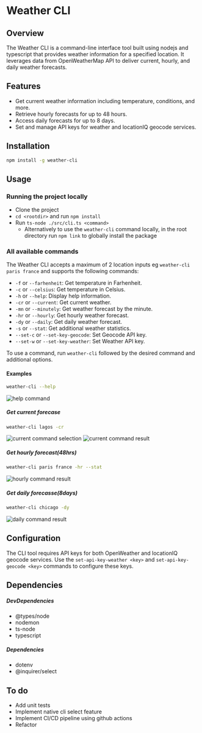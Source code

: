 # Weather CLI

## Overview

The Weather CLI is a command-line interface tool built using nodejs and typescript that provides weather information for a specified location. It leverages data from OpenWeatherMap API to deliver current, hourly, and daily weather forecasts.

## Features

- Get current weather information including temperature, conditions, and more.
- Retrieve hourly forecasts for up to 48 hours.
- Access daily forecasts for up to 8 days.
- Set and manage API keys for weather and locationIQ geocode services.

## Installation

```bash
npm install -g weather-cli
```

## Usage

### Running the project locally

- Clone the project
- `cd <rootdir>` and run `npm install` 
- Run `ts-node ./src/cli.ts <command>`
    - Alternatively to use the `weather-cli` command locally, in the root directory run `npm link` to globally install the package

### All available commands

The Weather CLI accepts a maximum of 2 location inputs eg `weather-cli paris france` and supports the following commands:

- `-f` or `--farhenheit`: Get temperature in Farhenheit.
- `-c` or `--celsius`: Get temperature in Celsius.
- `-h` or `--help`: Display help information.
- `-cr` or `--current`: Get current weather.
- `-mn` or `--minutely`: Get weather forecast by the minute.
- `-hr` or `--hourly`: Get hourly weather forecast.
- `-dy` or `--daily`: Get daily weather forecast.
- `-s` or `--stat`: Get additional weather statistics.
- `--set-c` or `--set-key-geocode`: Set Geocode API key.
- `--set-w` or `--set-key-weather`: Set Weather API key.

To use a command, run `weather-cli` followed by the desired command and additional options.

#### Examples

```bash
weather-cli --help
```

![help command](https://res.cloudinary.com/payne/image/upload/v1695475560/chingu%20readme%20images/help-cmd.png)

##### Get current forecase

```bash
weather-cli lagos -cr
```

![current command selection](https://res.cloudinary.com/payne/image/upload/v1695475673/chingu%20readme%20images/current-command-select.png)
![current command result](https://res.cloudinary.com/payne/image/upload/v1695475740/chingu%20readme%20images/current-command-result.png)

##### Get hourly forecast(48hrs)

```bash
weather-cli paris france -hr --stat
```

![hourly command result](https://res.cloudinary.com/payne/image/upload/v1695541011/chingu%20readme%20images/hour-command-result.png)

##### Get daily forecasse(8days)

```bash
weather-cli chicago -dy
```
![daily command result](https://res.cloudinary.com/payne/image/upload/v1695541885/chingu%20readme%20images/daily-command-result.png)

## Configuration

The CLI tool requires API keys for both OpenWeather and locationIQ geocode services. Use the `set-api-key-weather <key>` and `set-api-key-geocode <key>` commands to configure these keys.

## Dependencies

##### DevDependencies

- @types/node
- nodemon
- ts-node
- typescript

##### Dependencies

- dotenv
- @inquirer/select


## To do

- Add unit tests
- Implement native cli select feature
- Implement CI/CD pipeline using github actions
- Refactor
